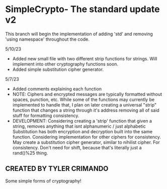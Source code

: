# SimpleCrypto- The standard update v2

This branch will begin the implementation of adding 'std' and removing 'using namespace' throughout the code.

5/10/23

- Added new small file with two different strip functions for strings. Will implement into other cryptography functions soon.
- Added simple substitution cipher generator.

5/7/23  

- Added comments explaining each function
- NOTE: Ciphers and encrypted messages are typically formatted without spaces, punction, etc. While some of the functions
        may currently be implemented to handle that, I plan on later creating a universal "strip" function that changes a
        string through it's address removing all of said stuff for formatting consistency.
- DEVELOPMENT: 
        Considering creating a 'strip' function that given a string, removes anything that isnt alphanumeric / just alphabetic
        Substitution has both encryption and decryption built into the same function. Considering implementation for other ciphers
        for consistency.
        May create a substitution cipher generator, similar to nihilist cipher.  For consistency. Don't need for shift, because that's literally
        just a rand()%25 thing. 

## CREATED BY TYLER CRIMANDO

Some simple forms of cryptography!
